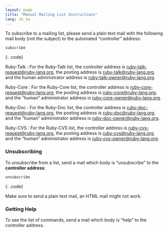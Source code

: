 ```yaml
---
layout: page
title: "Manual Mailing List Instructions"
lang: zh_tw
---
```


To subscribe to a mailing list, please send a plain text mail
with the following mail body (not the subject) to the automated
“controller” address:

    subscribe
{: .code}

Ruby-Talk
: For the Ruby-Talk list, the controller address is
  [ruby-talk-request@ruby-lang.org](mailto:ruby-talk-request@ruby-lang.org), the
  posting address is
  [ruby-talk@ruby-lang.org](mailto:ruby-talk@ruby-lang.org), and the
  human administrator address is
  [ruby-talk-owner@ruby-lang.org](mailto:ruby-talk-owner@ruby-lang.org).

Ruby-Core
: For the Ruby-Core list, the controller address is
  [ruby-core-request@ruby-lang.org](mailto:ruby-core-request@ruby-lang.org), the
  posting address is
  [ruby-core@ruby-lang.org](mailto:ruby-core@ruby-lang.org), and the
  “human” administrator address is
  [ruby-core-owner@ruby-lang.org](mailto:ruby-core-owner@ruby-lang.org).

Ruby-Doc
: For the Ruby-Doc list, the controller address is
  [ruby-doc-request@ruby-lang.org](mailto:ruby-doc-request@ruby-lang.org), the
  posting address is
  [ruby-doc@ruby-lang.org](mailto:ruby-doc@ruby-lang.org), and the
  “human” administrator address is
  [ruby-doc-owner@ruby-lang.org](mailto:ruby-doc-owner@ruby-lang.org).

Ruby-CVS
: For the Ruby-CVS list, the controller address is
  [ruby-cvs-request@ruby-lang.org](mailto:ruby-cvs-request@ruby-lang.org), the
  posting address is
  [ruby-cvs@ruby-lang.org](mailto:ruby-cvs@ruby-lang.org), and the
  “human” administrator address is
  [ruby-cvs-owner@ruby-lang.org](mailto:ruby-cvs-owner@ruby-lang.org).

### Unsubscribing

To unsubscribe from a list, send a mail which body is “unsubscribe” to
the **controller address**:

    unsubscribe
{: .code}

Make sure to send a plain text mail, an HTML mail might not work.

### Getting Help

To see the list of commands, send a mail which body is “help” to the
controller address.

